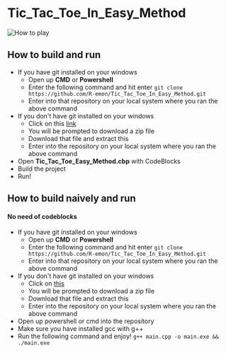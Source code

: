 # Tic_Tac_Toe_In_Easy_Method

![How to play](https://github.com/R-emon/Tic_Tac_Toe_In_Easy_Method/blob/master/Tic_Tac_Toe_Easy_Method/tutorial.gif)


## How to build and run ##
* If you have git installed on your windows
  * Open up **CMD** or **Powershell**
  * Enter the following command and hit enter 
    ```git clone https://github.com/R-emon/Tic_Tac_Toe_In_Easy_Method.git```
  * Enter into that repository on your local system where you ran the above command
* If you don't have git installed on your windows
  * Click on this [link](https://github.com/R-emon/Tic_Tac_Toe_In_Easy_Method/archive/master.zip)
  * You will be prompted to download a zip file
  * Download that file and extract this
  * Enter into the repository on your local system where you ran the above command
* Open **Tic_Tac_Toe_Easy_Method.cbp** with CodeBlocks
* Build the project 
* Run!

## How to build naively and run ##
#### No need of codeblocks ###
* If you have git installed on your windows
  * Open up **CMD** or **Powershell**
  * Enter the following command and hit enter 
    ```git clone https://github.com/R-emon/Tic_Tac_Toe_In_Easy_Method.git```
  * Enter into that repository on your local system where you ran the above command
* If you don't have git installed on your windows
  * Click on [this](https://github.com/R-emon/Tic_Tac_Toe_In_Easy_Method/archive/master.zip)
  * You will be prompted to download a zip file
  * Download that file and extract this
  * Enter into the repository on your local system where you ran the above command
* Open up powershell or cmd into the repository
* Make sure you have installed gcc with g++
 * Run the following command and enjoy!
 ```g++ main.cpp -o main.exe && ./main.exe```
 
